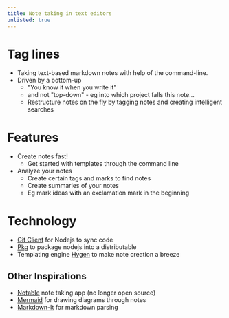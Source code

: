 ```yaml
---
title: Note taking in text editors
unlisted: true
---
```


# Tag lines
* Taking text-based markdown notes with help of the command-line.
* Driven by a bottom-up
  * "You know it when you write it"
  * and not "top-down" - eg into which project falls this note...
  * Restructure notes on the fly by tagging notes and creating intelligent searches

# Features
* Create notes fast!
  * Get started with templates through the command line
* Analyze your notes
  * Create certain tags and marks to find notes
  * Create summaries of your notes
  * Eg mark ideas with an exclamation mark in the beginning

# Technology
* [Git Client](https://github.com/nodegit/nodegit) for Nodejs to sync code
* [Pkg](https://github.com/vercel/pkg) to package nodejs into a distributable
* Templating engine [Hygen](http://www.hygen.io/) to make note creation a breeze

## Other Inspirations
* [Notable](https://github.com/notable/notable) note taking app (no longer open source)
* [Mermaid](https://github.com/mermaid-js/mermaid) for drawing diagrams through notes
* [Markdown-It](https://github.com/markdown-it/markdown-it) for markdown parsing
